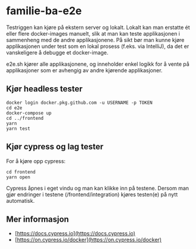 # familie-ba-e2e

Testriggen kan kjøre på ekstern server og lokalt. Lokalt kan man erstatte ét eller flere docker-images manuelt, slik at man kan teste applikasjonen i sammenheng med de andre applikasjonene. På sikt bør man kunne kjøre applikasjonen under test som en lokal prosess (f.eks. via IntelliJ), da det er vanskeligere å debugge et docker-image.

e2e.sh kjører alle applikasjonene, og inneholder enkel logikk for å vente på applikasjoner som er avhengig av andre kjørende applikasjoner.

## Kjør headless tester

```shell
docker login docker.pkg.github.com -u USERNAME -p TOKEN
cd e2e
docker-compose up
cd ../frontend
yarn
yarn test
```

## Kjør cypress og lag tester

For å kjøre opp cypress:

```shell
cd frontend
yarn open
```

Cypress åpnes i eget vindu og man kan klikke inn på testene. Dersom man gjør endringer i testene (/frontend/integration) kjøres testen(e) på nytt automatisk.

## Mer informasjon

- [https://docs.cypress.io](https://docs.cypress.io)
- [https://on.cypress.io/docker](https://on.cypress.io/docker)
